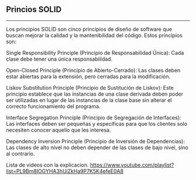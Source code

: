 ## Princios SOLID
____

Los principios SOLID son cinco principios de diseño de software que buscan mejorar la calidad y la mantenibilidad del código. Estos principios son:

Single Responsibility Principle (Principio de Responsabilidad Única): Cada clase debe tener una única responsabilidad.

Open-Closed Principle (Principio de Abierto-Cerrado): Las clases deben estar abiertas para la extensión, pero cerradas para la modificación.

Liskov Substitution Principle (Principio de Sustitución de Liskov): Este principio establece que las instancias de una clase derivada deben poder ser utilizadas en lugar de las instancias de la clase base sin alterar el correcto funcionamiento del programa.

Interface Segregation Principle (Principio de Segregación de Interfaces): Las interfaces deben ser pequeñas y específicas para que los clientes solo necesiten conocer aquello que les interesa.

Dependency Inversion Principle (Principio de Inversión de Dependencias): Las clases de alto nivel no deben depender de las clases de bajo nivel, sino al contrario.


Lista de videos con la explicacion.
https://www.youtube.com/playlist?list=PL9Bm8IOGYHA3hUiZkHa9P7K5K4efeE0A8
